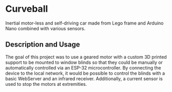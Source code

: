 # Curveball
Inertial motor-less and self-driving car made from Lego frame and Arduino Nano combined with various sensors.
## Description and Usage
The goal of this project was to use a geared motor with a custom 3D printed support to be mounted to window blinds so that they could be manually or automatically controlled via an ESP-32 microcontroller. By connecting the device to the local network, it would be possible to control the blinds with a basic WebServer and an infrared receiver. Additionally, a current sensor is used to stop the motors at extremities.
